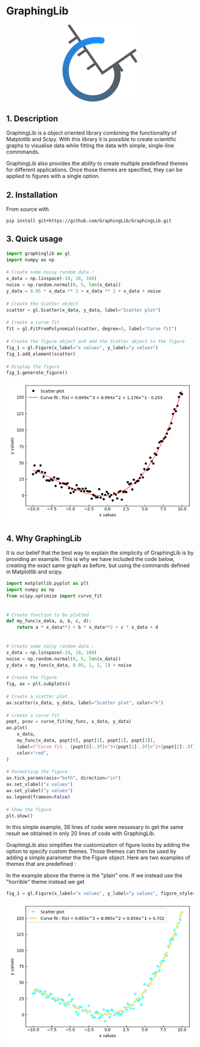 # GraphingLib

<div style="text-align:center"><img src="images/GraphingLib-Logo-Bolder.svg" width="40%" /></div>

## 1. Description

GraphingLib is a object oriented library combining the functionality of Matplotlib and Scipy. With this library it is possible to create scientific graphs to visualise data while fitting the data with simple, single-line commmands.

GraphingLib also provides the ability to create multiple predefined themes for different applications. Once those themes are specified, they can be applied to figures with a single option.

## 2. Installation

From source with

```text
pip install git+https://github.com/GraphingLib/GraphingLib.git
```

## 3. Quick usage

```python
import graphinglib as gl
import numpy as np

# Create some noisy random data :
x_data = np.linspace(-10, 10, 100)
noise = np.random.normal(0, 5, len(x_data))
y_data = 0.05 * x_data ** 3 + x_data ** 2 + x_data + noise

# Create the Scatter object
scatter = gl.Scatter(x_data, y_data, label="Scatter plot")

# Create a curve fit
fit = gl.FitFromPolynomial(scatter, degree=3, label="Curve fit")

# Create the figure object and add the Scatter object to the figure
fig_1 = gl.Figure(x_label="x values", y_label="y values")
fig_1.add_element(scatter)

# Display the figure
fig_1.generate_figure()
```
<div style="text-align:center"><img src="images/Quick-Usage.png" /></div>

## 4. Why GraphingLib

It is our belief that the best way to explain the simplicity of GraphingLib is by providing an example. This is why we have included the code below, creating the exact same graph as before, but using the commands defined in Matplotlib and scipy.

```python
import matplotlib.pyplot as plt
import numpy as np
from scipy.optimize import curve_fit


# Create function to be plotted
def my_func(x_data, a, b, c, d):
    return a * x_data**3 + b * x_data**2 + c * x_data + d


# Create some noisy random data :
x_data = np.linspace(-10, 10, 100)
noise = np.random.normal(0, 5, len(x_data))
y_data = my_func(x_data, 0.05, 1, 1, 1) + noise

# Create the figure
fig, ax = plt.subplots()

# Create a scatter plot
ax.scatter(x_data, y_data, label="Scatter plot", color="k")

# Create a curve fit
popt, pcov = curve_fit(my_func, x_data, y_data)
ax.plot(
    x_data,
    my_func(x_data, popt[0], popt[1], popt[2], popt[3]),
    label=f"Curve fit : {popt[0]:.3f}x^3+{popt[1]:.3f}x^2+{popt[2]:.3f}x+{popt[3]:.3f}",
    color="red",
)

# Formatting the figure
ax.tick_params(axis="both", direction="in")
ax.set_xlabel("x values")
ax.set_ylabel("y values")
ax.legend(frameon=False)

# Show the figure
plt.show()
```

In this simple example, 38 lines of code were nessesary to get the same result we obtained in only 20 lines of code with GraphingLib.

GraphingLib also simplifies the customization of figure looks by adding the option to specify custom themes. Those themes can then be used by adding a simple parameter the the Figure object. Here are two examples of themes that are predefined :

In the example above the theme is the "plain" one. If we instead use the "horrible" theme instead we get
```python
fig_1 = gl.Figure(x_label="x values", y_label="y values", figure_style="horrible")
```
<div style="text-align:center"><img src="images/Horrible-theme.png" /></div>
